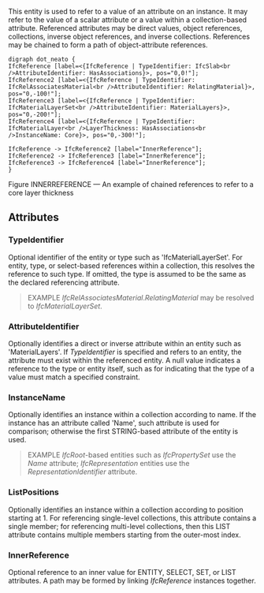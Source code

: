 This entity is used to refer to a value of an attribute on an instance. It may refer to the value of a scalar attribute or a value within a collection-based attribute. Referenced attributes may be direct values, object references, collections, inverse object references, and inverse collections. References may be chained to form a path of object-attribute references.

<!-- end of short definition -->


```
digraph dot_neato {
IfcReference [label=<{IfcReference | TypeIdentifier: IfcSlab<br />AttributeIdentifier: HasAssociations}>, pos="0,0!"];
IfcReference2 [label=<{IfcReference | TypeIdentifier: IfcRelAssociatesMaterial<br />AttributeIdentifier: RelatingMaterial}>, pos="0,-100!"];
IfcReference3 [label=<{IfcReference | TypeIdentifier: IfcMaterialLayerSet<br />AttributeIdentifier: MaterialLayers}>, pos="0,-200!"];
IfcReference4 [label=<{IfcReference | TypeIdentifier: IfcMaterialLayer<br />LayerThickness: HasAssociations<br />InstanceName: Core}>, pos="0,-300!"];

IfcReference -> IfcReference2 [label="InnerReference"];
IfcReference2 -> IfcReference3 [label="InnerReference"];
IfcReference3 -> IfcReference4 [label="InnerReference"];
}
```

Figure INNERREFERENCE — An example of chained references to refer to a core layer thickness

## Attributes

### TypeIdentifier
Optional identifier of the entity or type such as 'IfcMaterialLayerSet'. For entity, type, or select-based references within a collection, this resolves the reference to such type.
If omitted, the type is assumed to be the same as the declared referencing attribute.

> EXAMPLE _IfcRelAssociatesMaterial_._RelatingMaterial_ may be resolved to _IfcMaterialLayerSet_.

### AttributeIdentifier
Optionally identifies a direct or inverse attribute within an entity such as 'MaterialLayers'.
If _TypeIdentifier_ is specified and refers to an entity, the attribute must exist within the referenced entity.
A null value indicates a reference to the type or entity itself, such as for indicating that the type of a value must match a specified constraint.

### InstanceName
Optionally identifies an instance within a collection according to name. If the instance has an attribute called 'Name', such attribute is used for comparison; otherwise the first STRING-based attribute of the entity is used.

> EXAMPLE _IfcRoot_-based entities such as _IfcPropertySet_ use the _Name_ attribute; _IfcRepresentation_ entities use the _RepresentationIdentifier_ attribute.

### ListPositions
Optionally identifies an instance within a collection according to position starting at 1. For referencing single-level collections, this attribute contains a single member; for referencing multi-level collections, then this LIST attribute contains multiple members starting from the outer-most index.

### InnerReference
Optional reference to an inner value for ENTITY, SELECT, SET, or LIST attributes.
A path may be formed by linking _IfcReference_ instances together.
